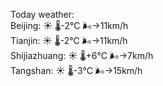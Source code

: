 Today weather:  
Beijing: ☀️   🌡️-2°C 🌬️→11km/h  
Tianjin: ☀️   🌡️-2°C 🌬️→11km/h  
Shijiazhuang: ☀️   🌡️+6°C 🌬️→7km/h  
Tangshan: ☀️   🌡️-3°C 🌬️→15km/h  
